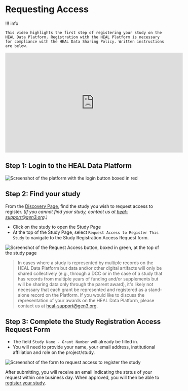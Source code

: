 # Requesting Access

!!! info

    This video highlights the first step of registering your study on the HEAL Data Platform. Registration with the HEAL Platform is necessary for compliance with the HEAL Data Sharing Policy. Written instructions are below.

<p align="center"><iframe width="560" height="315" src="https://www.youtube-nocookie.com/embed/4pnvvOwKZbc" title="YouTube video player" frameborder="0" allow="accelerometer; clipboard-write; encrypted-media; gyroscope; picture-in-picture; web-share" allowfullscreen></iframe></p>

## Step 1: Login to the HEAL Data Platform

<!-- If you want to play with sizing, you can use something like ![](../img/heal_login.png){: style="height:250px;width:534px"} -->
![Screenshot of the platform with the login button boxed in red](../img/heal_login.png)


## Step 2: Find your study

From the [Discovery Page](https://healdata.org/portal/discovery), find the study you
wish to request access to register. *(If you cannot find your study, contact us at heal-support@gen3.org.)*

- Click on the study to open the Study Page
- At the top of the Study Page, select `Request Access to Register This Study`
  to navigate to the Study Registration Access Request form.


![Screenshot of the Request Access button, boxed in green, at the top of the study page](../img/study_reg_req_access_button.png)


> In cases where a study is represented by multiple records on the HEAL Data Platform but data and/or other digital artifacts will only be shared collectively (e.g., through a DCC or in the case of a study that has records from multiple years of funding and/or supplements but will be sharing data only through the parent award), it's likely not necessary that each grant be represented and registered as a stand-alone record on the Platform. If you would like to discuss the representation of your awards on the HEAL Data Platform, please contact us at [heal-support@gen3.org](mailto:heal-support@gen3.org).


## Step 3: Complete the Study Registration Access Request Form

- The field `Study Name - Grant Number` will already be filled in.
- You will need to provide your name, your email address, institutional
  affiliation and role on the project/study.

![Screenshot of the form to request access to register the study](../img/study_reg_req_access_form.png)

After submitting, you will receive an email indicating the status of your
request within one business day. When approved, you will then be able to
[register your study](registering-your-study.md).
